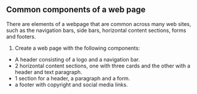 ## Common components of a web page

There are elements of a webpage that are common across many web sites, such as the navigation bars, side bars, horizontal content sections, forms and footers.

1. Create a web page with the following components:
  * A header consisting of a logo and a navigation bar.
  * 2 horizontal content sections, one with three cards and the other with a header and text paragraph.
  * 1 section for a header, a paragraph and a form.
  * a footer with copyright and social media links.